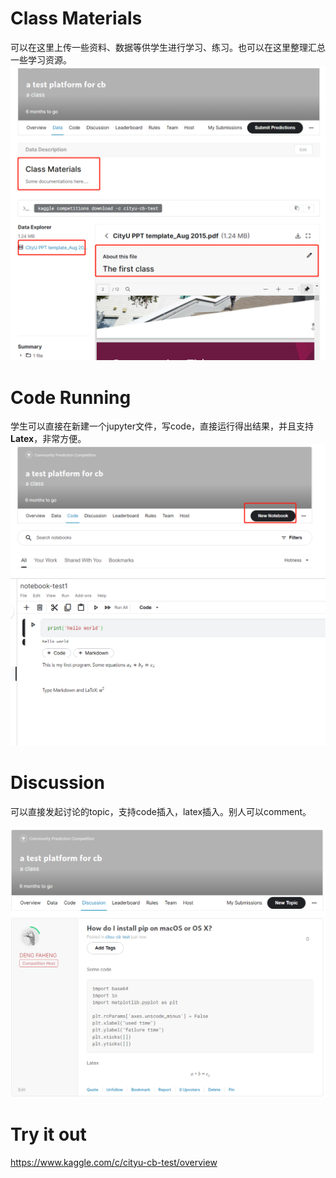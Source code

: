 # Class Materials
可以在这里上传一些资料、数据等供学生进行学习、练习。也可以在这里整理汇总一些学习资源。
![img.png](img.png)

# Code Running
学生可以直接在新建一个jupyter文件，写code，直接运行得出结果，并且支持**Latex**，非常方便。
![img_2.png](img_2.png)
![img_1.png](img_1.png)

# Discussion
可以直接发起讨论的topic，支持code插入，latex插入。别人可以comment。

![img_3.png](img_3.png)

# Try it out
https://www.kaggle.com/c/cityu-cb-test/overview
